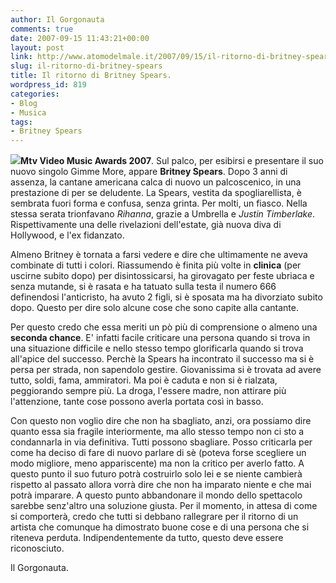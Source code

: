 ```yaml
---
author: Il Gorgonauta
comments: true
date: 2007-09-15 11:43:21+00:00
layout: post
link: http://www.atomodelmale.it/2007/09/15/il-ritorno-di-britney-spears/
slug: il-ritorno-di-britney-spears
title: Il ritorno di Britney Spears.
wordpress_id: 819
categories:
- Blog
- Musica
tags:
- Britney Spears
---
```


![](http://www.atomodelmale.it/wp-content/uploads/2008/10/spearsbritney-185x300.jpg)**Mtv Video Music Awards 2007**. Sul palco, per esibirsi e presentare il suo nuovo singolo Gimme More, appare **Britney Spears**. Dopo 3 anni di assenza, la cantane americana calca di nuovo un palcoscenico, in una prestazione di per se deludente. La Spears, vestita da spogliarellista, è sembrata fuori forma e confusa, senza grinta. Per molti, un fiasco. Nella stessa serata trionfavano _Rihanna_, grazie a Umbrella e _Justin Timberlake_. Rispettivamente una delle rivelazioni dell'estate, già nuova diva di Hollywood, e l'ex fidanzato.



Almeno Britney è tornata a farsi vedere e dire che ultimamente ne aveva combinate di tutti i colori. Riassumendo è finita più volte in **clinica** (per uscirne subito dopo) per disintossicarsi, ha girovagato per feste ubriaca e senza mutande, si è rasata e ha tatuato sulla testa il numero 666 definendosi l'anticristo, ha avuto 2 figli, si è sposata ma ha divorziato subito dopo. Questo per dire solo alcune cose che sono capite alla cantante.

Per questo credo che essa meriti un pò più di comprensione o almeno una **seconda chance**. E' infatti facile criticare una persona quando si trova in una situazione difficile e nello stesso tempo glorificarla quando si trova all'apice del successo. Perchè la Spears ha incontrato il successo ma si è persa per strada, non sapendolo gestire. Giovanissima si è trovata ad avere tutto, soldi, fama, ammiratori. Ma poi è caduta e non si è rialzata, peggiorando sempre più. La droga, l'essere madre, non attirare più l'attenzione, tante cose possono averla portata così in basso.

<!-- more -->


Con questo non voglio dire che non ha sbagliato, anzi, ora possiamo dire quanto essa sia fragile interiormente, ma allo stesso tempo non ci sto a condannarla in via definitiva. Tutti possono sbagliare. Posso criticarla per come ha deciso di fare di nuovo parlare di sè  (poteva forse scegliere un modo migliore, meno appariscente) ma non la critico per averlo fatto.  A questo punto il suo futuro potrà costruirlo solo lei e se niente cambierà rispetto al passato allora vorrà dire che non ha imparato niente e che mai potrà imparare. A questo punto abbandonare il mondo dello spettacolo sarebbe senz'altro una soluzione giusta.
Per il momento, in attesa di come si comporterà, credo che tutti si debbano rallegrare per il ritorno di un artista che comunque ha dimostrato buone cose e di una persona che si riteneva perduta. Indipendentemente da tutto, questo deve essere riconosciuto.


Il Gorgonauta.
